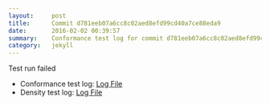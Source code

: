 ```yaml
---
layout:     post
title:      Commit d781eeb07a6cc8c02aed8efd99cd40a7ce88eda9
date:       2016-02-02 00:39:57
summary:    Conformance test log for commit d781eeb07a6cc8c02aed8efd99cd40a7ce88eda9.
category:   jekyll
---
```


Test run failed

- Conformance test log: [Log File](http://s3-us-west-2.amazonaws.com/kraken-e2e-logs/conformance/kraken_d781eeb07a6cc8c02aed8efd99cd40a7ce88eda9_conformance.log)
- Density test log: [Log File](http://s3-us-west-2.amazonaws.com/kraken-e2e-logs/conformance/kraken_d781eeb07a6cc8c02aed8efd99cd40a7ce88eda9_density.log)

